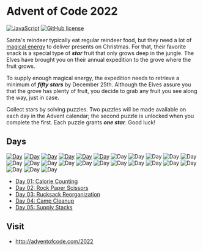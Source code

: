 # Advent of Code 2022

[![JavaScript](https://badges.aleen42.com/src/javascript.svg)](https://developer.mozilla.org/fr/docs/Web/JavaScript)
[![GitHub license](https://img.shields.io/badge/MIT-License-blue)](https://github.com/Michaelbr-Dev/Advent-of-Code/blob/main/LICENSE)

Santa's reindeer typically eat regular reindeer food, but they need a lot of [magical energy](https://adventofcode.com/2018/day/25) to deliver presents on Christmas. For that, their favorite snack is a special type of **_star_** fruit that only grows deep in the jungle. The Elves have brought you on their annual expedition to the grove where the fruit grows.

To supply enough magical energy, the expedition needs to retrieve a minimum of **_fifty stars_** by December 25th. Although the Elves assure you that the grove has plenty of fruit, you decide to grab any fruit you see along the way, just in case.

Collect stars by solving puzzles. Two puzzles will be made available on each day in the Advent calendar; the second puzzle is unlocked when you complete the first. Each puzzle grants **_one star_**. Good luck!

## Days

[![Day](https://badgen.net/badge/01/%E2%98%85%E2%98%85/green)](https://github.com/Michaelbr-Dev/Advent-of-Code/tree/main/2022/01)
[![Day](https://badgen.net/badge/02/%E2%98%85%E2%98%85/green)](https://github.com/Michaelbr-Dev/Advent-of-Code/tree/main/2022/02)
[![Day](https://badgen.net/badge/03/%E2%98%85%E2%98%85/green)](https://github.com/Michaelbr-Dev/Advent-of-Code/tree/main/2022/03)
[![Day](https://badgen.net/badge/04/%E2%98%85%E2%98%85/green)](https://github.com/Michaelbr-Dev/Advent-of-Code/tree/main/2022/04)
[![Day](https://badgen.net/badge/05/%E2%98%85%E2%98%85/green)](https://github.com/Michaelbr-Dev/Advent-of-Code/tree/main/2022/05)
[![Day](https://badgen.net/badge/06/%E2%98%85%E2%98%85/green)](https://github.com/Michaelbr-Dev/Advent-of-Code/tree/main/2022/06)
![Day](https://badgen.net/badge/07/%E2%98%86%E2%98%86/gray)
![Day](https://badgen.net/badge/08/%E2%98%86%E2%98%86/gray)
![Day](https://badgen.net/badge/09/%E2%98%86%E2%98%86/gray)
![Day](https://badgen.net/badge/10/%E2%98%86%E2%98%86/gray)
![Day](https://badgen.net/badge/11/%E2%98%86%E2%98%86/gray)
![Day](https://badgen.net/badge/12/%E2%98%86%E2%98%86/gray)
![Day](https://badgen.net/badge/13/%E2%98%86%E2%98%86/gray)
![Day](https://badgen.net/badge/14/%E2%98%86%E2%98%86/gray)
![Day](https://badgen.net/badge/15/%E2%98%86%E2%98%86/gray)
![Day](https://badgen.net/badge/16/%E2%98%86%E2%98%86/gray)
![Day](https://badgen.net/badge/17/%E2%98%86%E2%98%86/gray)
![Day](https://badgen.net/badge/18/%E2%98%86%E2%98%86/gray)
![Day](https://badgen.net/badge/19/%E2%98%86%E2%98%86/gray)
![Day](https://badgen.net/badge/20/%E2%98%86%E2%98%86/gray)
![Day](https://badgen.net/badge/21/%E2%98%86%E2%98%86/gray)
![Day](https://badgen.net/badge/22/%E2%98%86%E2%98%86/gray)
![Day](https://badgen.net/badge/23/%E2%98%86%E2%98%86/gray)
![Day](https://badgen.net/badge/24/%E2%98%86%E2%98%86/gray)
![Day](https://badgen.net/badge/25/%E2%98%86%E2%98%86/gray)

- [Day 01: Calorie Counting](https://github.com/Michaelbr-Dev/Advent-of-Code/tree/main/2022/01)
- [Day 02: Rock Paper Scissors](https://github.com/Michaelbr-Dev/Advent-of-Code/tree/main/2022/02/)
- [Day 03: Rucksack Reorganization](https://github.com/Michaelbr-Dev/Advent-of-Code/tree/main/2022/03/)
- [Day 04: Camp Cleanup](https://github.com/Michaelbr-Dev/Advent-of-Code/tree/main/2022/04/)
- [Day 05: Supply Stacks](https://github.com/Michaelbr-Dev/Advent-of-Code/tree/main/2022/05/)

## Visit

- http://adventofcode.com/2022
